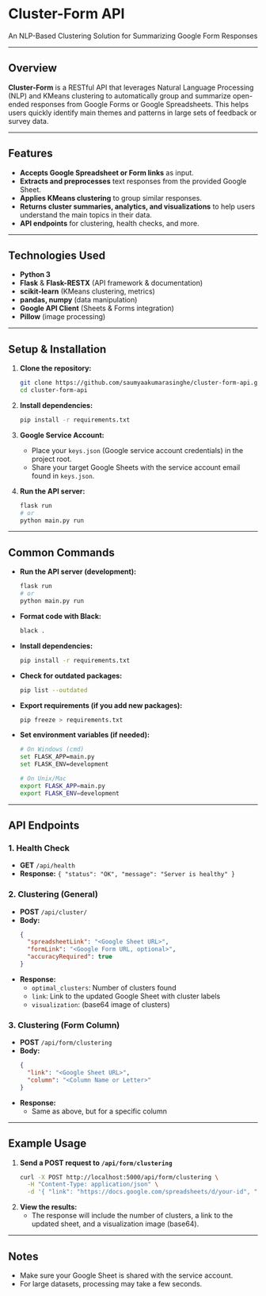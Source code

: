 # Cluster-Form API

An NLP-Based Clustering Solution for Summarizing Google Form Responses

---

## Overview

**Cluster-Form** is a RESTful API that leverages Natural Language Processing (NLP) and KMeans clustering to automatically group and summarize open-ended responses from Google Forms or Google Spreadsheets. This helps users quickly identify main themes and patterns in large sets of feedback or survey data.

---

## Features
- **Accepts Google Spreadsheet or Form links** as input.
- **Extracts and preprocesses** text responses from the provided Google Sheet.
- **Applies KMeans clustering** to group similar responses.
- **Returns cluster summaries, analytics, and visualizations** to help users understand the main topics in their data.
- **API endpoints** for clustering, health checks, and more.

---

## Technologies Used
- **Python 3**
- **Flask** & **Flask-RESTX** (API framework & documentation)
- **scikit-learn** (KMeans clustering, metrics)
- **pandas, numpy** (data manipulation)
- **Google API Client** (Sheets & Forms integration)
- **Pillow** (image processing)

---

## Setup & Installation

1. **Clone the repository:**
   ```bash
   git clone https://github.com/saumyaakumarasinghe/cluster-form-api.git
   cd cluster-form-api
   ```
2. **Install dependencies:**
   ```bash
   pip install -r requirements.txt
   ```
3. **Google Service Account:**
   - Place your `keys.json` (Google service account credentials) in the project root.
   - Share your target Google Sheets with the service account email found in `keys.json`.

4. **Run the API server:**
   ```bash
   flask run
   # or
   python main.py run
   ```

---

## Common Commands

- **Run the API server (development):**
  ```bash
  flask run
  # or
  python main.py run
  ```

- **Format code with Black:**
  ```bash
  black .
  ```

- **Install dependencies:**
  ```bash
  pip install -r requirements.txt
  ```

- **Check for outdated packages:**
  ```bash
  pip list --outdated
  ```

- **Export requirements (if you add new packages):**
  ```bash
  pip freeze > requirements.txt
  ```

- **Set environment variables (if needed):**
  ```bash
  # On Windows (cmd)
  set FLASK_APP=main.py
  set FLASK_ENV=development

  # On Unix/Mac
  export FLASK_APP=main.py
  export FLASK_ENV=development
  ```

---

## API Endpoints

### 1. Health Check
- **GET** `/api/health`
- **Response:** `{ "status": "OK", "message": "Server is healthy" }`

### 2. Clustering (General)
- **POST** `/api/cluster/`
- **Body:**
  ```json
  {
    "spreadsheetLink": "<Google Sheet URL>",
    "formLink": "<Google Form URL, optional>",
    "accuracyRequired": true
  }
  ```
- **Response:**
  - `optimal_clusters`: Number of clusters found
  - `link`: Link to the updated Google Sheet with cluster labels
  - `visualization`: (base64 image of clusters)

### 3. Clustering (Form Column)
- **POST** `/api/form/clustering`
- **Body:**
  ```json
  {
    "link": "<Google Sheet URL>",
    "column": "<Column Name or Letter>"
  }
  ```
- **Response:**
  - Same as above, but for a specific column

---

## Example Usage

1. **Send a POST request to `/api/form/clustering`**
   ```bash
   curl -X POST http://localhost:5000/api/form/clustering \
     -H "Content-Type: application/json" \
     -d '{ "link": "https://docs.google.com/spreadsheets/d/your-id", "column": "B" }'
   ```
2. **View the results:**
   - The response will include the number of clusters, a link to the updated sheet, and a visualization image (base64).

---

## Notes
- Make sure your Google Sheet is shared with the service account.
- For large datasets, processing may take a few seconds.
